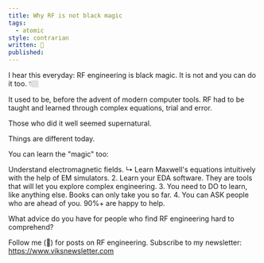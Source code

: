 ```yaml
---
title: Why RF is not black magic
tags:
  - atomic
style: contrarian
written: 🚧
published:
---
```

I hear this everyday: RF engineering is black magic. It is not and you can do it too. 👇🏼

It used to be, before the advent of modern computer tools. RF had to be taught and learned through complex equations, trial and error.

Those who did it well seemed supernatural.

Things are different today.

You can learn the "magic" too:

Understand electromagnetic fields. 
↳ Learn Maxwell's equations intuitively with the help of EM simulators.
2. Learn your EDA software. They are tools that will let you explore complex engineering.
3. You need to DO to learn, like anything else. Books can only take you so far.
4. You can ASK people who are ahead of you. 90%+ are happy to help.

What advice do you have for people who find RF engineering hard to comprehend?

Follow me (🔔) for posts on RF engineering.
Subscribe to my newsletter: https://www.viksnewsletter.com
